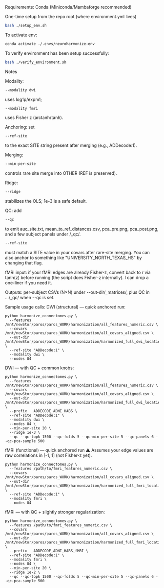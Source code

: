 Requirements:
Conda (Miniconda/Mambaforge recommended)

One-time setup
from the repo root (where environment.yml lives)
```bash
bash ./setup_env.sh
```
To activate env:
```bash
conda activate ./.envs/neuroharmonize-env
```
To verify environment has been setup successfully:
```bash
bash ./verify_environment.sh
```

Notes

Modality: 
```bash
--modality dwi
```
uses log1p/expm1; 

```bash
--modality fmri
```
uses Fisher z (arctanh/tanh).

Anchoring: set
```bash
--ref-site
```
to the exact SITE string present after merging (e.g., ADDecode:1).

Merging:
```bash
--min-per-site
```
controls rare site merge into OTHER (REF is preserved).

Ridge:
```bash
--ridge
```
stabilizes the OLS; 1e-3 is a safe default.

QC: add
```bash
--qc
```
to emit auc_site.txt, mean_to_ref_distances.csv, pca_pre.png, pca_post.png, and a few subject panels under <out-dir>/<prefix>_qc/.

```bash
--ref-site
```
must match a SITE value in your covars after rare-site merging. You can also anchor to something like "UNIVERSITY_NORTH_TEXAS_HS" by changing that flag.

fMRI input: if your fMRI edges are already Fisher-z, convert back to r via tanh(z) before running (the script does Fisher-z internally). I can drop a one-liner if you need it.

Outputs: per-subject CSVs (N×N) under --out-dir/<prefix>_matrices/, plus QC in .../<prefix>_qc/ when --qc is set.

Sample usage calls:
DWI (structural) — quick anchored run:
```
python harmonize_connectomes.py \
  --features /mnt/newStor/paros/paros_WORK/harmonization/all_features_numeric.csv \
  --covars   /mnt/newStor/paros/paros_WORK/harmonization/all_covars_aligned.csv \
  --out-dir  /mnt/newStor/paros/paros_WORK/harmonization/harmonized_full_dwi_location_only \
  --ref-site "ADDecode:1" \
  --modality dwi \
  --nodes 84
```
DWI — with QC + common knobs:
```
python harmonize_connectomes.py \
  --features /mnt/newStor/paros/paros_WORK/harmonization/all_features_numeric.csv \
  --covars   /mnt/newStor/paros/paros_WORK/harmonization/all_covars_aligned.csv \
  --out-dir  /mnt/newStor/paros/paros_WORK/harmonization/harmonized_full_dwi_location_only_qc \
  --prefix   ADDECODE_ADNI_HABS \
  --ref-site "ADDecode:1" \
  --modality dwi \
  --nodes 84 \
  --min-per-site 20 \
  --ridge 1e-3 \
  --qc --qc-topk 1500 --qc-folds 5 --qc-min-per-site 5 --qc-panels 6 --qc-pca-sample 500
```
fMRI (functional) — quick anchored run
⚠️ Assumes your edge values are raw correlations in [-1, 1] (not Fisher-z yet).
```
python harmonize_connectomes.py \
  --features /path/to/fmri_features_numeric.csv \
  --covars   /mnt/newStor/paros/paros_WORK/harmonization/all_covars_aligned.csv \
  --out-dir  /mnt/newStor/paros/paros_WORK/harmonization/harmonized_full_fmri_location_only \
  --ref-site "ADDecode:1" \
  --modality fmri \
  --nodes 84
```
fMRI — with QC + slightly stronger regularization:
```
python harmonize_connectomes.py \
  --features /path/to/fmri_features_numeric.csv \
  --covars   /mnt/newStor/paros/paros_WORK/harmonization/all_covars_aligned.csv \
  --out-dir  /mnt/newStor/paros/paros_WORK/harmonization/harmonized_full_fmri_location_only_qc \
  --prefix   ADDECODE_ADNI_HABS_fMRI \
  --ref-site "ADDecode:1" \
  --modality fmri \
  --nodes 84 \
  --min-per-site 20 \
  --ridge 1e-2 \
  --qc --qc-topk 1500 --qc-folds 5 --qc-min-per-site 5 --qc-panels 6 --qc-pca-sample 500
```
